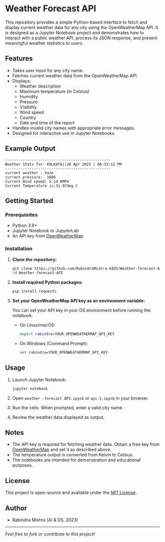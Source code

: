 # Weather Forecast API

This repository provides a simple Python-based interface to fetch and display current weather data for any city using the OpenWeatherMap API. It is designed as a Jupyter Notebook project and demonstrates how to interact with a public weather API, process its JSON response, and present meaningful weather statistics to users.

## Features

- Takes user input for any city name.
- Fetches current weather data from the OpenWeatherMap API.
- Displays:
  - Weather description
  - Maximum temperature (in Celsius)
  - Humidity
  - Pressure
  - Visibility
  - Wind speed
  - Country
  - Date and time of the report
- Handles invalid city names with appropriate error messages.
- Designed for interactive use in Jupyter Notebooks.

## Example Output

```
------------------------------------------------
Weather Stats for- KOLKATA||26 Apr 2023 | 06:53:12 PM
------------------------------------------------
current weather : haze
current pressure:  1006
Current Wind speed: 5.14 KMPH
Current Temperature is:31.97deg C
```

## Getting Started

### Prerequisites

- Python 3.9+
- Jupyter Notebook or JupyterLab
- An API key from [OpenWeatherMap](https://openweathermap.org/api)

### Installation

1. **Clone the repository:**

   ```bash
   git clone https://github.com/RabindraMishra-AIDS/Weather-forecast-API.git
   cd Weather-forecast-API
   ```

2. **Install required Python packages:**

   ```bash
   pip install requests
   ```

3. **Set your OpenWeatherMap API key as an environment variable:**

   You can set your API key in your OS environment before running the notebook:

   - On Linux/macOS:
     ```bash
     export rabindra=YOUR_OPENWEATHERMAP_API_KEY
     ```
   - On Windows (Command Prompt):
     ```cmd
     set rabindra=YOUR_OPENWEATHERMAP_API_KEY
     ```

## Usage

1. Launch Jupyter Notebook:

   ```bash
   jupyter notebook
   ```

2. Open `weather -forecast API.ipynb` or `api-2.ipynb` in your browser.

3. Run the cells. When prompted, enter a valid city name.

4. Review the weather data displayed as output.

## Notes

- The API key is required for fetching weather data. Obtain a free key from [OpenWeatherMap](https://openweathermap.org/api) and set it as described above.
- The temperature output is converted from Kelvin to Celsius.
- The notebooks are intended for demonstration and educational purposes.

## License

This project is open-source and available under the [MIT License](LICENSE).

## Author

- Rabindra Mishra (AI & DS, 2023)

---

*Feel free to fork or contribute to this project!*
